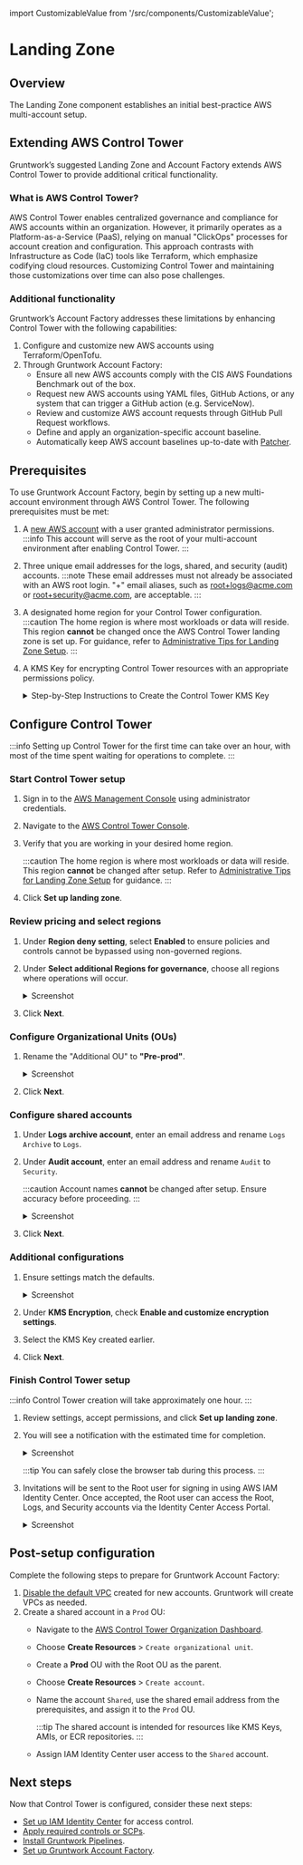 import CustomizableValue from '/src/components/CustomizableValue';

 
# Landing Zone

## Overview

The Landing Zone component establishes an initial best-practice AWS multi-account setup.

## Extending AWS Control Tower

Gruntwork’s suggested Landing Zone and Account Factory extends AWS Control Tower to provide additional critical functionality.

### What is AWS Control Tower?

AWS Control Tower enables centralized governance and compliance for AWS accounts within an organization. However, it primarily operates as a Platform-as-a-Service (PaaS), relying on manual "ClickOps" processes for account creation and configuration. This approach contrasts with Infrastructure as Code (IaC) tools like Terraform, which emphasize codifying cloud resources. Customizing Control Tower and maintaining those customizations over time can also pose challenges.

### Additional functionality

Gruntwork’s Account Factory addresses these limitations by enhancing Control Tower with the following capabilities:

1. Configure and customize new AWS accounts using Terraform/OpenTofu.
2. Through Gruntwork Account Factory:
   - Ensure all new AWS accounts comply with the CIS AWS Foundations Benchmark out of the box.
   - Request new AWS accounts using YAML files, GitHub Actions, or any system that can trigger a GitHub action (e.g. ServiceNow).
   - Review and customize AWS account requests through GitHub Pull Request workflows.
   - Define and apply an organization-specific account baseline.
   - Automatically keep AWS account baselines up-to-date with [Patcher](/2.0/docs/patcher/concepts/).

## Prerequisites

To use Gruntwork Account Factory, begin by setting up a new multi-account environment through AWS Control Tower. The following prerequisites must be met:

1. A [new AWS account](https://portal.aws.amazon.com/billing/signup) with a user granted administrator permissions.
   :::info
   This account will serve as the root of your multi-account environment after enabling Control Tower.
   :::

2. Three unique email addresses for the logs, shared, and security (audit) accounts.
   :::note
   These email addresses must not already be associated with an AWS root login. "+" email aliases, such as root+logs@acme.com or root+security@acme.com, are acceptable.
   :::

3. A designated home region for your Control Tower configuration.
   :::caution
   The home region is where most workloads or data will reside. This region **cannot** be changed once the AWS Control Tower landing zone is set up. For guidance, refer to [Administrative Tips for Landing Zone Setup](https://docs.aws.amazon.com/controltower/latest/userguide/tips-for-admin-setup.html).
   :::

4. A KMS Key for encrypting Control Tower resources with an appropriate permissions policy.

   <details>
   <summary>Step-by-Step Instructions to Create the Control Tower KMS Key</summary>
   :::info
   For detailed assistance, refer to the AWS documentation on [Guidance for KMS keys](https://docs.aws.amazon.com/en_us/controltower/latest/userguide/kms-guidance.html).
   :::

   1. Log in as an admin user and navigate to KMS in your root AWS account.
   2. Ensure you are in your home region and click **Create Key**.
      - Use the default parameters for key configuration.

        <details>
        <summary>Screenshot</summary>
        ![KMS Key Defaults](/img/devops-foundations/account/kms-default.png)
        </details>

      - Assign a descriptive alias, such as `control_tower_key`.

        <details>
        <summary>Screenshot</summary>
        ![KMS Key Alias](/img/devops-foundations/account/kms-name.png)
        </details>

      - Designate your admin user as both a key administrator and a key user.
      - Click **Finish** to complete the creation of the key.

   3. Locate the newly created key on the next screen and click to edit the following:
      - In the **Key Policy** tab, click **Edit**.

        <details>
        <summary>Screenshot</summary>
        ![Edit Key Policy](/img/devops-foundations/account/edit-key-policy.png)
        </details>

      - Add the necessary policy statement, replacing <CustomizableValue id="HOMEREGION" />, <CustomizableValue id="MANAGEMENTACCOUNTID" />, and <CustomizableValue id="KMSKEYID" /> with your account-specific values:

        ```json
        {
          "Sid": "Allow Config to use KMS for encryption",
          "Effect": "Allow",
          "Principal": {
            "Service": "config.amazonaws.com"
          },
          "Action": ["kms:Decrypt", "kms:GenerateDataKey"],
          "Resource": "arn:aws:kms:$$HOMEREGION$$:$$MANAGEMENTACCOUNTID$$:key/$$KMSKEYID$$"
        }
        ```

      - Add the following CloudTrail policy statement to the list of statements, replacing <CustomizableValue id="HOMEREGION" />, <CustomizableValue id="MANAGEMENTACCOUNTID" />, and <CustomizableValue id="KMSKEYID" /> with your account-specific values:

        ```json
        {
          "Sid": "Allow CloudTrail to use KMS for encryption",
          "Effect": "Allow",
          "Principal": {
            "Service": "cloudtrail.amazonaws.com"
          },
          "Action": ["kms:GenerateDataKey*", "kms:Decrypt"],
          "Resource": "arn:aws:kms:$$HOMEREGION$$:$$MANAGEMENTACCOUNTID$$:key/$$KMSKEYID$$",
          "Condition": {
            "StringEquals": {
              "aws:SourceArn": "arn:aws:cloudtrail:$$HOMEREGION$$:$$MANAGEMENTACCOUNTID$$:trail/aws-controltower-BaselineCloudTrail"
            },
            "StringLike": {
              "kms:EncryptionContext:aws:cloudtrail:arn": "arn:aws:cloudtrail:*:$$MANAGEMENTACCOUNTID$$:trail/*"
            }
          }
        }
        ```

   4. Click **Save Changes**.
   </details>




## Configure Control Tower

:::info
Setting up Control Tower for the first time can take over an hour, with most of the time spent waiting for operations to complete.
:::

### Start Control Tower setup

1. Sign in to the [AWS Management Console](https://console.aws.amazon.com) using administrator credentials.
2. Navigate to the [AWS Control Tower Console](https://console.aws.amazon.com/controltower).
3. Verify that you are working in your desired home region.

   :::caution
   The home region is where most workloads or data will reside. This region **cannot** be changed after setup. Refer to [Administrative Tips for Landing Zone Setup](https://docs.aws.amazon.com/controltower/latest/userguide/tips-for-admin-setup.html) for guidance.
   :::

4. Click **Set up landing zone**.

### Review pricing and select regions

1. Under **Region deny setting**, select **Enabled** to ensure policies and controls cannot be bypassed using non-governed regions.
2. Under **Select additional Regions for governance**, choose all regions where operations will occur.

   <details>
   <summary>Screenshot</summary>
   ![Region Selections](/img/devops-foundations/account/regions.png)
   </details>

3. Click **Next**.

### Configure Organizational Units (OUs)

1. Rename the "Additional OU" to **"Pre-prod"**.

   <details>
   <summary>Screenshot</summary>
   ![Configure Organizational Units](/img/devops-foundations/account/configure-ous.png)
   </details>

2. Click **Next**.

### Configure shared accounts

1. Under **Logs archive account**, enter an email address and rename `Logs Archive` to `Logs`.
2. Under **Audit account**, enter an email address and rename `Audit` to `Security`.

   :::caution
   Account names **cannot** be changed after setup. Ensure accuracy before proceeding.
   :::

   <details>
   <summary>Screenshot</summary>
   ![Configure Shared Accounts](/img/devops-foundations/account/log-archive-rename.png)
   </details>

3. Click **Next**.

### Additional configurations

1. Ensure settings match the defaults.

   <details>
   <summary>Screenshot</summary>
   ![Additional Configuration](/img/devops-foundations/account/additional-config.png)
   </details>

2. Under **KMS Encryption**, check **Enable and customize encryption settings**.
3. Select the KMS Key created earlier.
4. Click **Next**.

### Finish Control Tower setup

:::info
Control Tower creation will take approximately one hour.
:::

1. Review settings, accept permissions, and click **Set up landing zone**.
2. You will see a notification with the estimated time for completion.

   <details>
   <summary>Screenshot</summary>
   ![Landing Zone Setup Status](/img/devops-foundations/account/control-tower-setup-status.png)
   </details>

   :::tip
   You can safely close the browser tab during this process.
   :::

3. Invitations will be sent to the Root user for signing in using AWS IAM Identity Center. Once accepted, the Root user can access the Root, Logs, and Security accounts via the Identity Center Access Portal.

   <details>
   <summary>Screenshot</summary>
   ![Root User's Access Portal](/img/devops-foundations/account/root-user-access-portal.png)
   </details>

## Post-setup configuration

Complete the following steps to prepare for Gruntwork Account Factory:

1. [Disable the default VPC](https://docs.aws.amazon.com/controltower/latest/userguide/configure-without-vpc.html#create-without-vpc) created for new accounts. Gruntwork will create VPCs as needed.
2. Create a shared account in a `Prod` OU:
   - Navigate to the [AWS Control Tower Organization Dashboard](https://console.aws.amazon.com/controltower/home/organization).
   - Choose **Create Resources** > `Create organizational unit`.
   - Create a **Prod** OU with the Root OU as the parent.
   - Choose **Create Resources** > `Create account`.
   - Name the account `Shared`, use the shared email address from the prerequisites, and assign it to the `Prod` OU.

      :::tip
      The shared account is intended for resources like KMS Keys, AMIs, or ECR repositories.
      :::

   - Assign IAM Identity Center user access to the `Shared` account.

## Next steps

Now that Control Tower is configured, consider these next steps:
- [Set up IAM Identity Center](https://docs.aws.amazon.com/singlesignon/latest/userguide/get-started-choose-identity-source.html) for access control.
- [Apply required controls or SCPs](https://docs.aws.amazon.com/controltower/latest/userguide/controls.html).
- [Install Gruntwork Pipelines](/2.0/docs/pipelines/installation/viagithubapp).
- [Set up Gruntwork Account Factory](/2.0/docs/accountfactory/installation).



